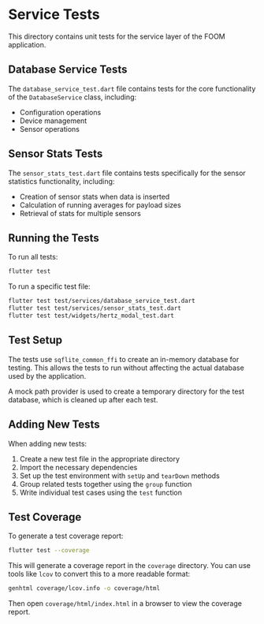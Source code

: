 # Service Tests

This directory contains unit tests for the service layer of the FOOM application.

## Database Service Tests

The `database_service_test.dart` file contains tests for the core functionality of the `DatabaseService` class, including:

- Configuration operations
- Device management
- Sensor operations

## Sensor Stats Tests

The `sensor_stats_test.dart` file contains tests specifically for the sensor statistics functionality, including:

- Creation of sensor stats when data is inserted
- Calculation of running averages for payload sizes
- Retrieval of stats for multiple sensors

## Running the Tests

To run all tests:

```bash
flutter test
```

To run a specific test file:

```bash
flutter test test/services/database_service_test.dart
flutter test test/services/sensor_stats_test.dart
flutter test test/widgets/hertz_modal_test.dart
```

## Test Setup

The tests use `sqflite_common_ffi` to create an in-memory database for testing. This allows the tests to run without affecting the actual database used by the application.

A mock path provider is used to create a temporary directory for the test database, which is cleaned up after each test.

## Adding New Tests

When adding new tests:

1. Create a new test file in the appropriate directory
2. Import the necessary dependencies
3. Set up the test environment with `setUp` and `tearDown` methods
4. Group related tests together using the `group` function
5. Write individual test cases using the `test` function

## Test Coverage

To generate a test coverage report:

```bash
flutter test --coverage
```

This will generate a coverage report in the `coverage` directory. You can use tools like `lcov` to convert this to a more readable format:

```bash
genhtml coverage/lcov.info -o coverage/html
```

Then open `coverage/html/index.html` in a browser to view the coverage report. 